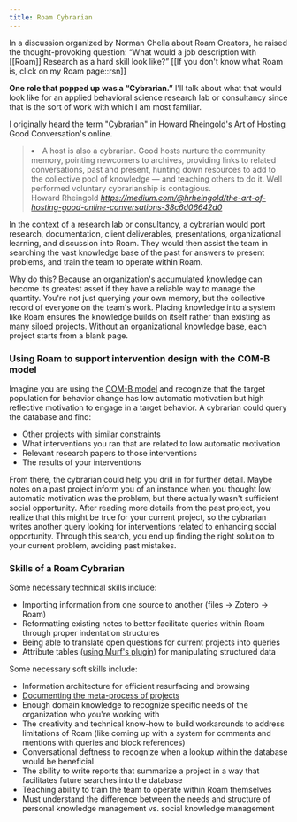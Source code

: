 ```yaml
---
title: Roam Cybrarian
---
```


In a discussion organized by Norman Chella about Roam Creators, he raised the thought-provoking question: “What would a job description with [[Roam]] Research as a hard skill look like?” [[If you don't know what Roam is, click on my Roam page::rsn]]

**One role that popped up was a “Cybrarian.”** I'll talk about what that would look like for an applied behavioral science research lab or consultancy since that is the sort of work with which I am most familiar.

I originally heard the term "Cybrarian" in Howard Rheingold's Art of Hosting Good Conversation's online.

<blockquote class="quoteback" darkmode="" data-title="The%20art%20of%20hosting%20good%20online%20conversations" data-author="Howard Rheingold" cite="https://medium.com/@hrheingold/the-art-of-hosting-good-online-conversations-38c6d06642d0"><li id="5472" class="gj gk er gl b gm hl gn go gp hm gq gr gs hn gt gu gv ho gw gx gy hp gz ha hc hi hj hk cr" data-selectable-paragraph="">A host is also a cybrarian. Good hosts nurture the community memory, pointing newcomers to archives, providing links to related conversations, past and present, hunting down resources to add to the collective pool of knowledge — and teaching others to do it. Well performed voluntary cybrarianship is contagious.</li><footer>Howard Rheingold <cite><a href="https://medium.com/@hrheingold/the-art-of-hosting-good-online-conversations-38c6d06642d0">https://medium.com/@hrheingold/the-art-of-hosting-good-online-conversations-38c6d06642d0</a></cite></footer></blockquote> <script note="" src="https://cdn.jsdelivr.net/gh/Blogger-Peer-Review/quotebacks@1/quoteback.js"></script>

In the context of a research lab or consultancy, a cybrarian would port research, documentation, client deliverables, presentations, organizational learning, and discussion into Roam. They would then assist the team in searching the vast knowledge base of the past for answers to present problems, and train the team to operate within Roam.

Why do this? Because an organization's accumulated knowledge can become its greatest asset if they have a reliable way to manage the quantity. You're not just querying your own memory, but the collective record of everyone on the team's work. Placing knowledge into a system like Roam ensures the knowledge builds on itself rather than existing as many siloed projects. Without an organizational knowledge base, each project starts from a blank page.

### Using Roam to support intervention design with the COM-B model

Imagine you are using the [COM-B model](https://www.researchgate.net/publication/51070630_The_Behaviour_Change_Wheel_a_new_method_for_characterising_and_designing_behaviour_change_interventions) and recognize that the target population for behavior change has low automatic motivation but high reflective motivation to engage in a target behavior. A cybrarian could query the database and find:

* Other projects with similar constraints
* What interventions you ran that are related to low automatic motivation
* Relevant research papers to those interventions
* The results of your interventions

From there, the cybrarian could help you drill in for further detail. Maybe notes on a past project inform you of an instance when you thought low automatic motivation was the problem, but there actually wasn't sufficient social opportunity. After reading more details from the past project, you realize that this might be true for your current project, so the cybrarian writes another query looking for interventions related to enhancing social opportunity. Through this search, you end up finding the right solution to your current problem, avoiding past mistakes.

### Skills of a Roam Cybrarian

Some necessary technical skills include: 
* Importing information from one source to another (files -> Zotero -> Roam)
* Reformatting existing notes to better facilitate queries within Roam through proper indentation structures
* Being able to translate open questions for current projects into queries
* Attribute tables ([using Murf's plugin](https://twitter.com/shawnpmurphy8/status/1316770461624090625)) for manipulating structured data

Some necessary soft skills include:
* Information architecture for efficient resurfacing and browsing
* [Documenting the meta-process of projects](https://www.roambrain.com/brainstorming-with-myself-systematic-creativity-in-roam/)
* Enough domain knowledge to recognize specific needs of the organization who you're working with
* The creativity and technical know-how to build workarounds to address limitations of Roam (like coming up with a system for comments and mentions with queries and block references)
* Conversational deftness to recognize when a lookup within the database would be beneficial
* The ability to write reports that summarize a project in a way that facilitates future searches into the database
* Teaching ability to train the team to operate within Roam themselves
* Must understand the difference between the needs and structure of personal knowledge management vs. social knowledge management

